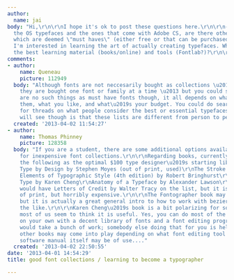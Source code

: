 ```yaml
---
author:
  name: jai
body: "Hi,\r\n\r\nI hope it's ok to post these questions here.\r\n\r\n- Aside from
  the OS typefaces and the ones that come with Adobe CS, are there other collections
  which are deemed \"must haves\" (either free or that can be purchased as a collection)?\r\n\r\n-
  I'm interested in learning the art of actually creating typefaces. What are considered
  the best learning material (books/online) and tools (Fontlab?)?\r\n\r\nThanks,"
comments:
- author:
    name: Queneau
    picture: 112949
  body: "Although fonts are not neccesarily bought as collections \u2013 more often
    they are bought one font or family at a time \u2013 but you could start here:\r\n\r\nhttp://typophile.com/node/30047\r\n\r\nThere
    are no such things as must have fonts though, it all depends on what you do with
    them, what you like, and what\u2019s your budget. You could do searches on Typophile
    for threads on what people consider the best or essential typefaces. What you
    will see though is that these lists are different from person to person."
  created: '2013-04-02 11:54:27'
- author:
    name: Thomas Phinney
    picture: 128358
  body: "If you are a student, there are some additional options available to you
    for inexpensive font collections.\r\n\r\nRegarding books, currently I suggest
    the following as the optimal $100 type designer\u2019s starting library:\r\n\r\nFontographer:
    Type by Design by Stephen Moyes (out of print, used)\r\nThe Stroke by Gerrit Noordzij\r\nThe
    Elements of Typographic Style (4th edition) by Robert Bringhurst\r\nDesigning
    Type by Karen Cheng\r\nAnatomy of a Typeface by Alexander Lawson\r\n\r\n\r\nNotes:\r\n\r\nI
    would have Letters of Credit by Walter Tracy on the list, but it is not only out
    of print, but horribly expensive.\r\n\r\nThe Fontographer book may seem very software-specific,
    but it is actually a great general intro to how to work with bezier curves and
    the like.\r\n\r\nKaren Cheng\u2019s book is a bit polarizing for some folks, but
    most of us seem to think it is useful. Yes, you can do most of the same analysis
    on your own with a decent library of fonts and a font editing program, but it
    would take a bunch of work; somebody else doing that for you is helpful, IMO.\r\n\r\nFinally,
    other books may come into play depending on what font editing tool you use. The
    software manual itself may be of use...."
  created: '2013-04-02 22:50:55'
date: '2013-04-01 14:54:29'
title: good font collections / learning to become a typographer

---
```

